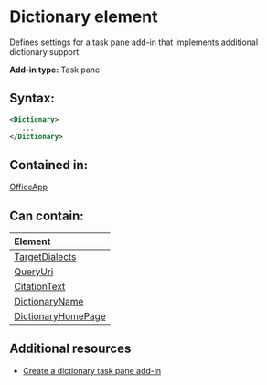 
# Dictionary element
Defines settings for a task pane add-in that implements additional dictionary support.

 **Add-in type:** Task pane


## Syntax:


```XML
<Dictionary>
   ...
</Dictionary>
```


## Contained in:

[OfficeApp](../reference/manifest/officeapp-element.md)


## Can contain:



|**Element**|
|:-----|
|[TargetDialects](../reference/manifest/targetdialects-element.md)|
|[QueryUri](../reference/manifest/queryuri-element.md)|
|[CitationText](../reference/manifest/citationtext-element.md)|
|[DictionaryName](../reference/manifest/dictionaryname-element.md)|
|[DictionaryHomePage](../reference/manifest/dictionaryhomepage-element.md)|

## Additional resources
<a name="MailAppDefineRules_AdditionalResources"> </a>


- [Create a dictionary task pane add-in](http://msdn.microsoft.com/library/80b91b8e-23c2-4077-8629-dd0a20c4defa%28Office.15%29.aspx)
    
